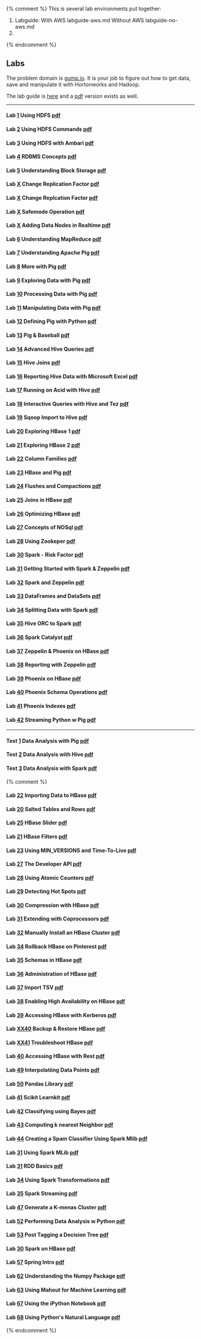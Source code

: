 {% comment %}
This is several lab environments put together:

1. Labguide:
	With AWS labguide-aws.md
	Without AWS labguide-no-aws.md
2.

{% endcomment %}
## Labs

The problem domain is [gump.io](https://virtuant.github.io/hadoop-admin-2019/gump-io.html). It is your job to figure out how to get data, save and manipulate it with Hortonworks and Hadoop. 

The lab guide is [here](https://virtuant.github.io/hadoop-admin-2019/labguide.html) and a [pdf](https://virtuant.github.io/hadoop-admin-2019/pdfs/labguide.pdf) version exists as well.

----

#### Lab [1](https://virtuant.github.io/hadoop-admin-2019/using-hdfs.html) Using HDFS [pdf](https://virtuant.github.io/hadoop-admin-2019/pdfs/using-hdfs.pdf)

#### Lab [2](https://virtuant.github.io/hadoop-admin-2019/using-hdfs-commands.html) Using HDFS Commands [pdf](https://virtuant.github.io/hadoop-admin-2019/pdfs/using-hdfs-commands.pdf)

#### Lab [3](https://virtuant.github.io/hadoop-admin-2019/using-hdfs-ambari.html) Using HDFS with Ambari [pdf](https://virtuant.github.io/hadoop-admin-2019/using-hdfs-ambari.pdf)

#### Lab [4](https://virtuant.github.io/hadoop-admin-2019/rdbms-concepts.html) RDBMS Concepts [pdf](https://virtuant.github.io/hadoop-admin-2019/rdbms-concepts.pdf)

#### Lab [5](https://virtuant.github.io/hadoop-admin-2019/understanding-block-storage.html) Understanding Block Storage [pdf](https://virtuant.github.io/hadoop-admin-2019/understanding-block-storage.pdf)

#### Lab [X](https://virtuant.github.io/hadoop-admin-2019/re-replication.html) Change Replication Factor [pdf](https://virtuant.github.io/hadoop-admin-2019/re-replication.pdf)

#### Lab [X](https://virtuant.github.io/hadoop-admin-2019/decommissioning-whitelisting.html) Change Replcation Factor [pdf](https://virtuant.github.io/hadoop-admin-2019/decommissioning-whitelisting.pdf)

#### Lab [X](https://virtuant.github.io/hadoop-admin-2019/safemode.html) Safemode Operation [pdf](https://virtuant.github.io/hadoop-admin-2019/safemode.pdf)

#### Lab [X](https://virtuant.github.io/hadoop-admin-2019/adding-nodes-realtime.html) Adding Data Nodes in Realtime [pdf](https://virtuant.github.io/hadoop-admin-2019/adding-nodes-realtime.pdf)


#### Lab [6](https://virtuant.github.io/hadoop-admin-2019/understanding-mapreduce.html) Understanding MapReduce [pdf](https://virtuant.github.io/hadoop-admin-2019/understanding-mapreduce.pdf)

#### Lab [7](https://virtuant.github.io/hadoop-admin-2019/understanding-pig.html) Understanding Apache Pig [pdf](https://virtuant.github.io/hadoop-admin-2019/understanding-pig.pdf)

#### Lab [8](https://virtuant.github.io/hadoop-admin-2019/getting-started-with-apache-pig.html) More with Pig [pdf](https://virtuant.github.io/hadoop-admin-2019/getting-started-with-apache-pig.pdf)

#### Lab [9](https://virtuant.github.io/hadoop-admin-2019/exploring-data-with-apache-pig.html) Exploring Data with Pig [pdf](https://virtuant.github.io/hadoop-admin-2019/exploring-data-with-apache-pig.pdf)

#### Lab [10](https://virtuant.github.io/hadoop-admin-2019/processing-data-with-pig.html) Processing Data  with Pig [pdf](https://virtuant.github.io/hadoop-admin-2019/processing-data-with-pig.pdf)

#### Lab [11](https://virtuant.github.io/hadoop-admin-2019/manipulating_pig.html) Manipulating Data with Pig [pdf](https://virtuant.github.io/hadoop-admin-2019/manipulating_pig.pdf)

#### Lab [12](https://virtuant.github.io/hadoop-admin-2019/defining-a-pig-user-defined-function-in-python.html) Defining Pig with Python [pdf](https://virtuant.github.io/hadoop-admin-2019/defining-a-pig-user-defined-function-in-python.pdf)

#### Lab [13](https://virtuant.github.io/hadoop-admin-2019/pig-baseball.html) Pig & Baseball [pdf](https://virtuant.github.io/hadoop-admin-2019/pig-baseball.pdf)

#### Lab [14](https://virtuant.github.io/hadoop-admin-2019/advanced-hive-queries.html) Advanced Hive Queries [pdf](https://virtuant.github.io/hadoop-admin-2019/advanced-hive-queries.pdf)

#### Lab [15](https://virtuant.github.io/hadoop-admin-2019/hive-joins.html) Hive Joins [pdf](https://virtuant.github.io/hadoop-admin-2019/hive-joins.pdf)

#### Lab [16](https://virtuant.github.io/hadoop-admin-2019/excel-reporting.html) Reporting Hive Data with Microsoft Excel [pdf](https://virtuant.github.io/hadoop-admin-2019/excel-reporting.pdf)

#### Lab [17](https://virtuant.github.io/hadoop-admin-2019/hive-acid.html) Running on Acid with Hive [pdf](https://virtuant.github.io/hadoop-admin-2019/hive-acid.pdf)

#### Lab [18](https://virtuant.github.io/hadoop-admin-2019/query-hive-tez.html) Interactive Queries with Hive and Tez [pdf](https://virtuant.github.io/hadoop-admin-2019/query-hive-tez.pdf)

#### Lab [19](https://virtuant.github.io/hadoop-admin-2019/import-using-sqoop.html) Sqoop Import to Hive [pdf](https://virtuant.github.io/hadoop-admin-2019/import-using-sqoop.pdf)

#### Lab [20](https://virtuant.github.io/hadoop-admin-2019/exploring-hbase-1.html) Exploring HBase 1 [pdf](https://virtuant.github.io/hadoop-admin-2019/exploring-hbase-1.pdf)

#### Lab [21](https://virtuant.github.io/hadoop-admin-2019/exploring-hbase-3.html) Exploring HBase 2 [pdf](https://virtuant.github.io/hadoop-admin-2019/exploring-hbase-3.pdf)

#### Lab [22](https://virtuant.github.io/hadoop-admin-2019/column-families.html) Column Families [pdf](https://virtuant.github.io/hadoop-admin-2019/column-families.pdf)

#### Lab [23](https://virtuant.github.io/hadoop-admin-2019/hbase-pig.html) HBase and Pig [pdf](https://virtuant.github.io/hadoop-admin-2019/hbase-pig.pdf)

#### Lab [24](https://virtuant.github.io/hadoop-admin-2019/flushes-and-compactions.html) Flushes and Compactions [pdf](https://virtuant.github.io/hadoop-admin-2019/flushes-and-compactions.pdf)

#### Lab [25](https://virtuant.github.io/hadoop-admin-2019/joins-hbase.html) Joins in HBase [pdf](https://virtuant.github.io/hadoop-admin-2019/joins-hbase.pdf)

#### Lab [26](https://virtuant.github.io/hadoop-admin-2019/optimizing-hbase.html) Optimizing HBase [pdf](https://virtuant.github.io/hadoop-admin-2019/optimizing-hbase.pdf)

#### Lab [27](https://virtuant.github.io/hadoop-admin-2019/nosql-concepts.html) Concepts of NOSql [pdf](https://virtuant.github.io/hadoop-admin-2019/nosql-concepts.pdf)

#### Lab [28](https://virtuant.github.io/hadoop-admin-2019/zookeeper.html) Using Zookeper [pdf](https://virtuant.github.io/hadoop-admin-2019/zookeeper.pdf)

#### Lab [30](https://virtuant.github.io/hadoop-admin-2019/spark-risk-factor.html) Spark - Risk Factor [pdf](https://virtuant.github.io/hadoop-admin-2019/spark-risk-factor.pdf)

#### Lab [31](https://virtuant.github.io/hadoop-admin-2019/zeppelin-getting-started.html) Getting Started with Spark & Zeppelin [pdf](https://virtuant.github.io/hadoop-admin-2019/zeppelin-getting-started.pdf)
	
#### Lab [32](https://virtuant.github.io/hadoop-admin-2019/spark-zeppelin.html) Spark and Zeppelin [pdf](https://virtuant.github.io/hadoop-admin-2019/spark-zeppelin.pdf)

#### Lab [33](https://virtuant.github.io/hadoop-admin-2019/dataframes-datasets.html) DataFrames and DataSets [pdf](https://virtuant.github.io/hadoop-admin-2019/dataframes-datasets.pdf)

#### Lab [34](https://virtuant.github.io/hadoop-admin-2019/spark-splitting.html) Splitting Data with Spark [pdf](https://virtuant.github.io/hadoop-admin-2019/spark-splitting.pdf)

#### Lab [35](https://virtuant.github.io/hadoop-admin-2019/hive-orc-spark.html) Hive ORC to Spark [pdf](https://virtuant.github.io/hadoop-admin-2019/hive-orc-spark.pdf)

#### Lab [36](https://virtuant.github.io/hadoop-admin-2019/spark-catalyst.html) Spark Catalyst [pdf](https://virtuant.github.io/hadoop-admin-2019/spark-catalyst.pdf)

#### Lab [37](https://virtuant.github.io/hadoop-admin-2019/zeppelin-hbase.html) Zeppelin & Phoenix on HBase [pdf](https://virtuant.github.io/hadoop-admin-2019/zeppelin-hbase.pdf)

#### Lab [38](https://virtuant.github.io/hadoop-admin-2019/zeppelin-reporting.html) Reporting with Zeppelin [pdf](https://virtuant.github.io/hadoop-admin-2019/zeppelin-reporting.pdf)

#### Lab [39](https://virtuant.github.io/hadoop-admin-2019/phoenix-on-hbase.html) Phoenix on HBase [pdf](https://virtuant.github.io/hadoop-admin-2019/phoenix-on-hbase.pdf)

#### Lab [40](https://virtuant.github.io/hadoop-admin-2019/phoenix-schemas.html) Phoenix Schema Operations [pdf](https://virtuant.github.io/hadoop-admin-2019/phoenix-schemas.pdf)

#### Lab [41](https://virtuant.github.io/hadoop-admin-2019/phoenix-indexes.html) Phoenix Indexes [pdf](https://virtuant.github.io/hadoop-admin-2019/phoenix-indexes.pdf)

#### Lab [42](https://virtuant.github.io/hadoop-admin-2019/streaming-python-with-pig.html) Streaming Python w Pig [pdf](https://virtuant.github.io/hadoop-admin-2019/streaming-python-with-pig.pdf)

----

#### Test [1](https://virtuant.github.io/hadoop-admin-2019/weekly-test-1.html) Data Analysis with Pig [pdf](https://virtuant.github.io/hadoop-admin-2019/weekly-test-1.pdf)

#### Test [2](https://virtuant.github.io/hadoop-admin-2019/weekly-test-2.html) Data Analysis with Hive [pdf](https://virtuant.github.io/hadoop-admin-2019/weekly-test-2.pdf)

#### Test [3](https://virtuant.github.io/hadoop-admin-2019/weekly-test-3.html) Data Analysis with Spark [pdf](https://virtuant.github.io/hadoop-admin-2019/weekly-test-3.pdf)

{% comment %}

#### Lab [22](https://virtuant.github.io/hadoop-admin-2019/import-iot.html) Importing Data to HBase [pdf](https://virtuant.github.io/hadoop-admin-2019/import-iot.pdf)
#### Lab [20](https://virtuant.github.io/hadoop-admin-2019/salted-tables.html) Salted Tables and Rows [pdf](https://virtuant.github.io/hadoop-admin-2019/salted-tables.pdf)
#### Lab [25](https://virtuant.github.io/hadoop-admin-2019/hbase-slider.html) HBase Slider [pdf](https://virtuant.github.io/hadoop-admin-2019/hbase-slider.pdf)

#### Lab [21](https://virtuant.github.io/hadoop-admin-2019/hbase-filters.html) HBase Filters [pdf](https://virtuant.github.io/hadoop-admin-2019/hbase-filters.pdf)


#### Lab [23](https://virtuant.github.io/hadoop-admin-2019/min-versions-and-time-to-live.html) Using MIN_VERSIONS and Time-To-Live [pdf](https://virtuant.github.io/hadoop-admin-2019/min-versions-and-time-to-live.pdf)

#### Lab [27](https://virtuant.github.io/hadoop-admin-2019/developer-api.html) The Developer API [pdf](https://virtuant.github.io/hadoop-admin-2019/developer-api.pdf)

#### Lab [28](https://virtuant.github.io/hadoop-admin-2019/using-atomic-counters.html) Using Atomic Counters  [pdf](https://virtuant.github.io/hadoop-admin-2019/using-atomic-counters.pdf)

#### Lab [29](https://virtuant.github.io/hadoop-admin-2019/detecting-hot-spots.html) Detecting Hot Spots [pdf](https://virtuant.github.io/hadoop-admin-2019/detecting-hot-spots.pdf)

#### Lab [30](https://virtuant.github.io/hadoop-admin-2019/compression.html) Compression with HBase [pdf](https://virtuant.github.io/hadoop-admin-2019/compression.pdf)

#### Lab [31](https://virtuant.github.io/hadoop-admin-2019/extending-with-coprocessors.html) Extending with Coprocessors [pdf](https://virtuant.github.io/hadoop-admin-2019/extending-with-coprocessors.pdf)

#### Lab [32](https://virtuant.github.io/hadoop-admin-2019/manually-install-hbase-cluster.html) Manually Install an HBase Cluster [pdf](https://virtuant.github.io/hadoop-admin-2019/manually-install-hbase-cluster.pdf)

#### Lab [34](https://virtuant.github.io/hadoop-admin-2019/rollback-of-hbase-pinterest.html) Rollback HBase on Pinterest [pdf](https://virtuant.github.io/hadoop-admin-2019/rollback-of-hbase-pinterest.pdf)

#### Lab [35](https://virtuant.github.io/hadoop-admin-2019/schemas-in-hbase.html) Schemas in HBase [pdf](https://virtuant.github.io/hadoop-admin-2019/schemas-in-hbase.pdf)

#### Lab [36](https://virtuant.github.io/hadoop-admin-2019/administration-of-hbase.html) Administration of HBase [pdf](https://virtuant.github.io/hadoop-admin-2019/administration-of-hbase.pdf)

#### Lab [37](https://virtuant.github.io/hadoop-admin-2019/import-tsv.html) Import TSV [pdf](https://virtuant.github.io/hadoop-admin-2019/import-tsv.pdf)

#### Lab [38](https://virtuant.github.io/hadoop-admin-2019/enabling-hbase-high-availability.html) Enabling High Availability on HBase [pdf](https://virtuant.github.io/hadoop-admin-2019/enabling-hbase-high-availability.pdf)

#### Lab [39](https://virtuant.github.io/hadoop-admin-2019/accessing-hbase-with-kerberos-authentication.html) Accessing HBase with Kerberos [pdf](https://virtuant.github.io/hadoop-admin-2019/accessing-hbase-with-kerberos-authentication.pdf)

#### Lab [XX40](https://virtuant.github.io/hadoop-admin-2019/backup-and-restore-hbase.html) Backup & Restore HBase [pdf](https://virtuant.github.io/hadoop-admin-2019/backup-and-restore-hbase.pdf)

#### Lab [XX41](https://virtuant.github.io/hadoop-admin-2019/troubleshoot-hbase.html) Troubleshoot HBase [pdf](https://virtuant.github.io/hadoop-admin-2019/troubleshoot-hbase.pdf)
#### Lab [40](https://virtuant.github.io/hadoop-admin-2019/accessing-hbase-with-rest.html) Accessing HBase with Rest [pdf](https://virtuant.github.io/hadoop-admin-2019/accessing-hbase-with-rest.pdf)

#### Lab [49](https://virtuant.github.io/hadoop-admin-2019/interpolating-data-points.html) Interpolatiing Data Points [pdf](https://virtuant.github.io/hadoop-admin-2019/interpolating-data-points.pdf)
#### Lab [50](https://virtuant.github.io/hadoop-admin-2019/pandas-library.html) Pandas Library [pdf](https://virtuant.github.io/hadoop-admin-2019/pandas-library.pdf)

#### Lab [41](https://virtuant.github.io/hadoop-admin-2019/classification-with-scikit-learn.html) Scikit Learnkit [pdf](https://virtuant.github.io/hadoop-admin-2019/classification-with-scikit-learn.pdf)
#### Lab [42](https://virtuant.github.io/hadoop-admin-2019/classifying-text-using-naive-bayes.html) Classifying using Bayes [pdf](https://virtuant.github.io/hadoop-admin-2019/classifying-text-using-naive-bayes.pdf)

#### Lab [43](https://virtuant.github.io/hadoop-admin-2019/computing-k-nearest-neighbor.html) Computing k nearest Neighbor [pdf](https://virtuant.github.io/hadoop-admin-2019/computing-k-nearest-neighbor.pdf)
#### Lab [44](https://virtuant.github.io/hadoop-admin-2019/creating-a-spam-classifier-using-spark-mlib.html) Creating a Spam Classifier Using Spark Mlib [pdf](https://virtuant.github.io/hadoop-admin-2019/creating-a-spam-classifier-using-spark-mlib.pdf)

#### Lab [31](https://virtuant.github.io/hadoop-admin-2019/using-spark-mlib.html) Using Spark MLib [pdf](https://virtuant.github.io/hadoop-admin-2019/using-spark-mlib.pdf)


#### Lab [31](https://virtuant.github.io/hadoop-admin-2019/rdd-basics.html) RDD Basics [pdf](https://virtuant.github.io/hadoop-admin-2019/rdd-basics.pdf)

#### Lab [34](https://virtuant.github.io/hadoop-admin-2019/using-spark-transformation-and-actions.html) Using Spark Transformations [pdf](https://virtuant.github.io/hadoop-admin-2019/using-spark-transformation-and-actions.pdf)

#### Lab [35](https://virtuant.github.io/hadoop-admin-2019/spark-streaming.html) Spark Streaming [pdf](https://virtuant.github.io/hadoop-admin-2019/spark-streaming.pdf)

#### Lab [47](https://virtuant.github.io/hadoop-admin-2019/generating-a-k-means-clustering.html) Generate a K-menas Cluster [pdf](https://virtuant.github.io/hadoop-admin-2019/generating-a-k-means-clustering.pdf)

#### Lab [52](https://virtuant.github.io/hadoop-admin-2019/performing-data-analysis-with-python.html) Performing Data Analysis w Python [pdf](https://virtuant.github.io/hadoop-admin-2019/performing-data-analysis-with-python.pdf)

#### Lab [53](https://virtuant.github.io/hadoop-admin-2019/pos-tagging-using-a-decision-tree.html) Post Tagging a Decision Tree [pdf](https://virtuant.github.io/hadoop-admin-2019/pos-tagging-using-a-decision-tree.pdf)

#### Lab [30](https://virtuant.github.io/hadoop-admin-2019/spark-on-hbase.html) Spark on HBase [pdf](https://virtuant.github.io/hadoop-admin-2019/spark-on-hbase.pdf)


#### Lab [57](https://virtuant.github.io/hadoop-admin-2019/spring-intro.html) Spring Intro [pdf](https://virtuant.github.io/hadoop-admin-2019/spring-intro.pdf)
#### Lab [62](https://virtuant.github.io/hadoop-admin-2019/understanding-the-numpy-package.html) Understanding the Numpy Package [pdf](https://virtuant.github.io/hadoop-admin-2019/understanding-the-numpy-package.pdf)
#### Lab [63](https://virtuant.github.io/hadoop-admin-2019/using-apache-mahout-for-machine-learning.html) Using Mahout for Machine Learning [pdf](https://virtuant.github.io/hadoop-admin-2019/using-apache-mahout-for-machine-learning.pdf)

#### Lab [67](https://virtuant.github.io/hadoop-admin-2019/using-the-ipython-notebook.html) Using the iPython Notebook [pdf](https://virtuant.github.io/hadoop-admin-2019/using-the-ipython-notebook.pdf)
#### Lab [68](https://virtuant.github.io/hadoop-admin-2019/using-the-python-natural-language-toolkit.html) Using Python's Natural Language [pdf](https://virtuant.github.io/hadoop-admin-2019/using-the-python-natural-language-toolkit.pdf)

{% endcomment %}
